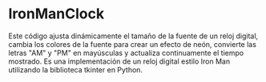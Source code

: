 # IronManClock
Este código ajusta dinámicamente el tamaño de la fuente de un reloj digital, cambia los colores de la fuente para crear un efecto de neón, convierte las letras "AM" y "PM" en mayúsculas y actualiza continuamente el tiempo mostrado. Es una implementación de un reloj digital estilo Iron Man utilizando la biblioteca tkinter en Python.
